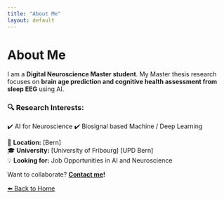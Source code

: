 ```yaml
---
title: "About Me"
layout: default
---
```


# About Me  

I am a **Digital Neuroscience Master student**.
My Master thesis research focuses on **brain age prediction and cognitive health assessment from sleep EEG** using AI.  

### 🔍 Research Interests:
✔️ AI for Neuroscience
✔️ Biosignal based Machine / Deep Learning   

📍 **Location:** [Bern]  
🎓 **University:** [University of Fribourg] [UPD Bern]  
💡 **Looking for:** Job Opportunities in AI and Neuroscience

Want to collaborate? **[Contact me](mailto:hannah.portmann@unifr.ch)!**

[⬅️ Back to Home](index.md)
